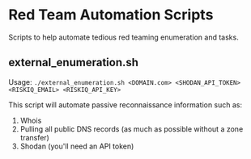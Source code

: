 # Red Team Automation Scripts
Scripts to help automate tedious red teaming enumeration and tasks.

external_enumeration.sh
---
Usage: `./external_enumeration.sh <DOMAIN.com> <SHODAN_API_TOKEN> <RISKIQ_EMAIL> <RISKIQ_API_KEY>`

This script will automate passive reconnaissance information such as:

1. Whois
2. Pulling all public DNS records (as much as possible without a zone transfer)
3. Shodan (you'll need an API token)
